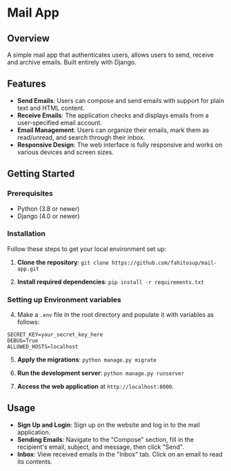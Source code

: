 # Mail App

## Overview

A simple mail app that authenticates users, allows users to send, receive and archive emails. Built entirely with Django.

## Features

- **Send Emails**: Users can compose and send emails with support for plain text and HTML content.
- **Receive Emails**: The application checks and displays emails from a user-specified email account.
- **Email Management**: Users can organize their emails, mark them as read/unread, and search through their inbox.
- **Responsive Design**: The web interface is fully responsive and works on various devices and screen sizes.

## Getting Started

### Prerequisites

- Python (3.8 or newer)
- Django (4.0 or newer)

### Installation

Follow these steps to get your local environment set up:

1. **Clone the repository**:
`git clone https://github.com/fahitosup/mail-app.git`

3. **Install required dependencies**:
`pip install -r requirements.txt`

### Setting up Environment variables

4. Make a `.env` file in the root directory and populate it with variables as follows:

```
SECRET_KEY=your_secret_key_here
DEBUG=True
ALLOWED_HOSTS=localhost
```

5. **Apply the migrations**:
`python manage.py migrate`

6. **Run the development server**:
`python manage.py runserver`

7. **Access the web application** at `http://localhost:8000`.

## Usage

- **Sign Up and Login**: Sign up on the website and log in to the mail application.
- **Sending Emails**: Navigate to the "Compose" section, fill in the recipient's email, subject, and message, then click "Send".
- **Inbox**: View received emails in the "Inbox" tab. Click on an email to read its contents.
